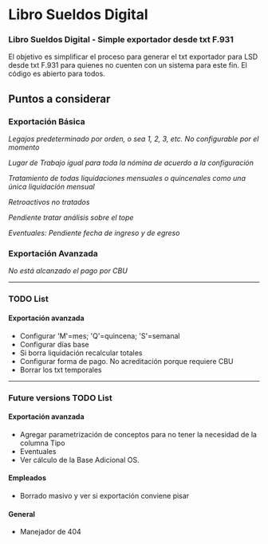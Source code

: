 # Libro Sueldos Digital

### Libro Sueldos Digital - Simple exportador desde txt F.931

El objetivo es simplificar el proceso para generar el txt exportador para LSD desde txt F.931 para quienes no cuenten con un sistema para este fin.
El código es abierto para todos.


## Puntos a considerar

### Exportación Básica

_Legajos predeterminado por orden, o sea 1, 2, 3, etc. No configurable por el momento_

_Lugar de Trabajo igual para toda la nómina de acuerdo a la configuración_

_Tratamiento de todas liquidaciones mensuales o quincenales como una única liquidación mensual_

_Retroactivos no tratados_

_Pendiente tratar análisis sobre el tope_

_Eventuales: Pendiente fecha de ingreso y de egreso_

### Exportación Avanzada

_No está alcanzado el pago por CBU_

---

### TODO List

#### Exportación avanzada

* Configurar 'M'=mes; 'Q'=quincena; 'S'=semanal
* Configurar días base
* Si borra liquidación recalcular totales
* Configurar forma de pago. No acreditación porque requiere CBU
* Borrar los txt temporales

---

### Future versions TODO List

#### Exportación avanzada
* Agregar parametrización de conceptos para no tener la necesidad de la columna Tipo
* Eventuales
* Ver cálculo de la Base Adicional OS.

#### Empleados
* Borrado masivo y ver si exportación conviene pisar

#### General
* Manejador de 404